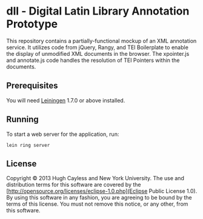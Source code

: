 # dll - Digital Latin Library Annotation Prototype

This repository contains a partially-functional mockup of an XML annotation service. It utilizes code from jQuery, Rangy, and TEI Boilerplate to enable the display of unmodified XML documents in the browser. The xpointer.js and annotate.js code handles the resolution of TEI Pointers within the documents.

## Prerequisites

You will need [Leiningen][1] 1.7.0 or above installed.

[1]: https://github.com/technomancy/leiningen

## Running

To start a web server for the application, run:

    lein ring server

## License

Copyright © 2013 Hugh Cayless and New York University. The use and distribution terms for this software are covered by the [http://opensource.org/licenses/eclipse-1.0.php](Eclipse Public License 1.0). By using this software in any fashion, you are agreeing to be bound by the terms of this license. You must not remove this notice, or any other, from this software.
